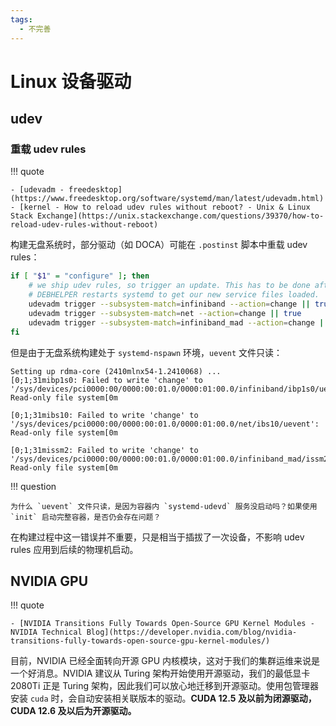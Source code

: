 ```yaml
---
tags:
  - 不完善
---
```


# Linux 设备驱动

## udev

### 重载 udev rules

!!! quote

    - [udevadm - freedesktop](https://www.freedesktop.org/software/systemd/man/latest/udevadm.html)
    - [kernel - How to reload udev rules without reboot? - Unix & Linux Stack Exchange](https://unix.stackexchange.com/questions/39370/how-to-reload-udev-rules-without-reboot)

构建无盘系统时，部分驱动（如 DOCA）可能在 `.postinst` 脚本中重载 udev rules：

```bash title="rdma-core.postinst"
if [ "$1" = "configure" ]; then
    # we ship udev rules, so trigger an update. This has to be done after
    # DEBHELPER restarts systemd to get our new service files loaded.
    udevadm trigger --subsystem-match=infiniband --action=change || true
    udevadm trigger --subsystem-match=net --action=change || true
    udevadm trigger --subsystem-match=infiniband_mad --action=change || true
fi
```

但是由于无盘系统构建处于 `systemd-nspawn` 环境，`uevent` 文件只读：

```text
Setting up rdma-core (2410mlnx54-1.2410068) ...
[0;1;31mibp1s0: Failed to write 'change' to '/sys/devices/pci0000:00/0000:00:01.0/0000:01:00.0/infiniband/ibp1s0/uevent': Read-only file system[0m

[0;1;31mibs10: Failed to write 'change' to '/sys/devices/pci0000:00/0000:00:01.0/0000:01:00.0/net/ibs10/uevent': Read-only file system[0m

[0;1;31missm2: Failed to write 'change' to '/sys/devices/pci0000:00/0000:00:01.0/0000:01:00.0/infiniband_mad/issm2/uevent': Read-only file system[0m
```

!!! question

    为什么 `uevent` 文件只读，是因为容器内 `systemd-udevd` 服务没启动吗？如果使用 `init` 启动完整容器，是否仍会存在问题？

在构建过程中这一错误并不重要，只是相当于插拔了一次设备，不影响 udev rules 应用到后续的物理机启动。

## NVIDIA GPU

!!! quote

    - [NVIDIA Transitions Fully Towards Open-Source GPU Kernel Modules - NVIDIA Technical Blog](https://developer.nvidia.com/blog/nvidia-transitions-fully-towards-open-source-gpu-kernel-modules/)

目前，NVIDIA 已经全面转向开源 GPU 内核模块，这对于我们的集群运维来说是一个好消息。NVIDIA 建议从 Turing 架构开始使用开源驱动，我们的最低显卡 2080Ti 正是 Turing 架构，因此我们可以放心地迁移到开源驱动。使用包管理器安装 `cuda` 时，会自动安装相关联版本的驱动。**CUDA 12.5 及以前为闭源驱动，CUDA 12.6 及以后为开源驱动。**
